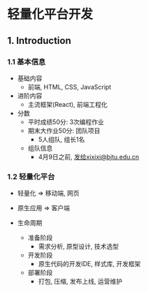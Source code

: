 # 轻量化平台开发

## 1. Introduction

### 1.1 基本信息

* 基础内容
  * 前端, HTML, CSS, JavaScript
* 进阶内容
  * 主流框架(React), 前端工程化
* 分数
  * 平时成绩50分: 3次编程作业
  * 期末大作业50分: 团队项目
    * 5人组队, 组长1名
  * 组队信息
    * 4月9日之前, 发给xixixi@bjtu.edu.cn

### 1.2 轻量化平台

* 轻量化 => 移动端, 网页
* 原生应用 => 客户端

* 生命周期
  * 准备阶段
    * 需求分析, 原型设计, 技术选型
  * 开发阶段
    * 原生代码的开发IDE, 样式库, 开发框架
  * 部署阶段
    * 打包, 压缩, 发布上线, 运营维护
